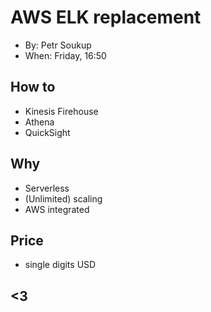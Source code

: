 # AWS ELK replacement

- By: Petr Soukup
- When: Friday, 16:50

## How to

- Kinesis Firehouse
- Athena
- QuickSight

## Why

- Serverless
- (Unlimited) scaling
- AWS integrated

## Price

- single digits USD

## <3
